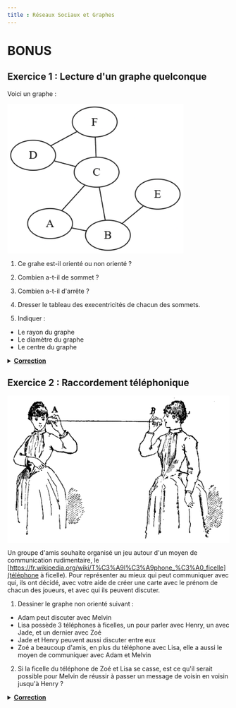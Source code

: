 ```yaml
---
title : Réseaux Sociaux et Graphes
---
```


# BONUS

## Exercice 1 : Lecture d'un graphe quelconque 

Voici un graphe :

<div style="display: flex; flex-direction:column;  text-align: center; ">
  <img style="marign: auto" src="../../images/bonus_graph_1.png" alt="Graphe" width="400" />
</div>

1. Ce grahe est-il orienté ou non orienté ?

2. Combien a-t-il de sommet ?

3. Combien a-t-il d'arrête ?

4. Dresser le tableau des execentricités de chacun des sommets.

5. Indiquer :

  - Le rayon du graphe
  - Le diamètre du graphe
  - Le centre du graphe



<details>
  <summary style="cursor: pointer; font-weight: bold;"><u>Correction</u></summary>
  <div style="margin-top: 10px;">
    <ol>
      <li>Le graphe est non orienté</li>
      <li>6 sommets</li>
      <li>7 arrêtes</li>
      <li> Tableau des excentricités :
        <table>
          <thead>
            <tr>
              <td> Sommet </td>
              <td> Excentricité </td>
            </tr>
          </thead>
          <tr>
            <td> A </td>
            <td> 2 </td>
          </tr>
          <tr>
            <td> B </td>
            <td> 2  </td>
          </tr>
          <tr>
            <td> C </td>
            <td> 2  </td>
          </tr>
          <tr>
            <td> D </td>
            <td> 3  </td>
          </tr>
          <tr>
            <td> E </td>
            <td> 3  </td>
          </tr>
          <tr>
            <td> F </td>
            <td> 3  </td>
          </tr>
        </table>
      </li>
      <li>
        <ul>
          <li>Le rayon est de 2</li>
          <li>Le diamètre est de 3</li>
          <li>Le centre de ce graphe sont les sommets : A, B, C</li>
        </ul>
      </li>
    </ol>
  </div>
</details>

## Exercice 2 : Raccordement téléphonique 

<div style="display: flex; flex-direction:column;  text-align: center; ">
  <img style="marign: auto" src="../../images/tel_arabe_graphe.png" alt="Graphe" width="600" />
</div>

Un groupe d'amis souhaite organisé un jeu autour d'un moyen de communication rudimentaire, le [https://fr.wikipedia.org/wiki/T%C3%A9l%C3%A9phone_%C3%A0_ficelle](téléphone à ficelle). Pour représenter au mieux qui peut communiquer avec qui, ils ont décidé, avec votre aide de créer une carte avec le prénom de chacun des joueurs, et avec qui ils peuvent discuter.

1) Dessiner le graphe non orienté suivant :

- Adam peut discuter avec Melvin
- Lisa possède 3 téléphones à ficelles, un pour parler avec Henry, un avec Jade, et un dernier avec Zoé
- Jade et Henry peuvent aussi discuter entre eux
- Zoé a beaucoup d'amis, en plus du téléphone avec Lisa, elle a aussi le moyen de communiquer avec Adam et Melvin

2) Si la ficelle du téléphone de Zoé et Lisa se casse, est ce qu'il serait possible pour Melvin de réussir à passer un message de voisin en voisin jusqu'à Henry ?

<details>
  <summary style="cursor: pointer; font-weight: bold;"><u>Correction</u></summary>
  <div style="margin-top: 10px;">
  <ol>
    <li> <img style="text-align: center;" src="../../images/bonus_graph_2.png" alt="Graphe" width="400" /> </li>
    <li> Non, aucun autre chemin ne permet d'atteindre Henry si la ficelle entre Lisa et Zoé venait à se casser</li>
  </ol>
  </div>
</details>
